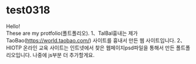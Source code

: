 # test0318
Hello! <br>
These are my protfolio(폴트폴리오).
1、TalBal흉내는 제가 TaoBao(https://world.taobao.com/) 사이트를 흉내서 만든 웹 사이트입니다.
2、HIOTP 온라인 교육 사이트는 인트넷에서 찾은 웹페이지psd파일을 통해서 만든 폴트폴리오입니다. 나중에 js부분 더 추가할게요.
